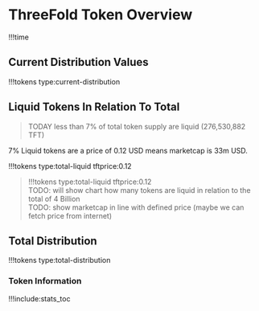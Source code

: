 # ThreeFold Token Overview

!!!time

## Current Distribution Values
!!!tokens type:current-distribution

## Liquid Tokens In Relation To Total

> TODAY less than 7% of total token supply are liquid (276,530,882 TFT) <BR>

7% Liquid tokens are a price of 0.12 USD means marketcap is 33m USD.

!!!tokens type:total-liquid tftprice:0.12

> !!!tokens type:total-liquid tftprice:0.12 <BR>
> TODO: will show chart how many tokens are liquid in relation to the total of 4 Billion <BR>
> TODO: show marketcap in line with defined price (maybe we can fetch price from internet)


## Total Distribution
!!!tokens type:total-distribution

### Token Information

!!!include:stats_toc


